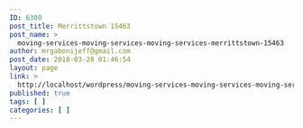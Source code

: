 ```yaml
---
ID: 6300
post_title: Merrittstown 15463
post_name: >
  moving-services-moving-services-moving-services-merrittstown-15463
author: mrgabonijeff@gmail.com
post_date: 2018-03-28 01:46:54
layout: page
link: >
  http://localhost/wordpress/moving-services-moving-services-moving-services-merrittstown-15463/
published: true
tags: [ ]
categories: [ ]
---
```

